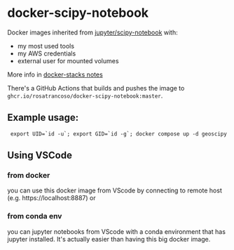 # docker-scipy-notebook

Docker images inherited from [jupyter/scipy-notebook](https://github.com/jupyter/docker-stacks/blob/main/images/scipy-notebook/Dockerfile) with:

- my most used tools
- my AWS credentials
- external user for mounted volumes

More info in [docker-stacks notes](https://jupyter-docker-stacks.readthedocs.io/en/latest/using/selecting.html)

There's a GitHub Actions that builds and pushes the image to `ghcr.io/rosatrancoso/docker-scipy-notebook:master`.


## Example usage:

     export UID=`id -u`; export GID=`id -g`; docker compose up -d geoscipy


## Using VSCode

### from docker

you can use this docker image from VScode by connecting to remote host (e.g. https://localhost:8887) or

### from conda env

you can jupyter notebooks from VScode with a conda environment that has jupyter installed. It's actually easier than having this big docker image.






